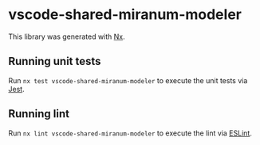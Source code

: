 # vscode-shared-miranum-modeler

This library was generated with [Nx](https://nx.dev).

## Running unit tests

Run `nx test vscode-shared-miranum-modeler` to execute the unit tests via [Jest](https://jestjs.io).

## Running lint

Run `nx lint vscode-shared-miranum-modeler` to execute the lint via [ESLint](https://eslint.org/).
